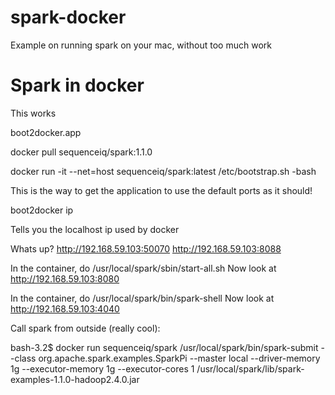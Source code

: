 spark-docker
============

Example on running spark on your mac, without too much work


# Spark in docker

This works

boot2docker.app

docker pull sequenceiq/spark:1.1.0

docker run -it --net=host sequenceiq/spark:latest /etc/bootstrap.sh -bash

This is the way to get the application to use the default ports as it should!

boot2docker ip

Tells you the localhost ip used by docker

Whats up?
http://192.168.59.103:50070
http://192.168.59.103:8088

In the container, do /usr/local/spark/sbin/start-all.sh
Now look at http://192.168.59.103:8080

In the container, do /usr/local/spark/bin/spark-shell
Now look at http://192.168.59.103:4040

Call spark from outside (really cool):

bash-3.2$ docker run sequenceiq/spark /usr/local/spark/bin/spark-submit --class org.apache.spark.examples.SparkPi --master local --driver-memory 1g --executor-memory 1g --executor-cores 1 /usr/local/spark/lib/spark-examples-1.1.0-hadoop2.4.0.jar
